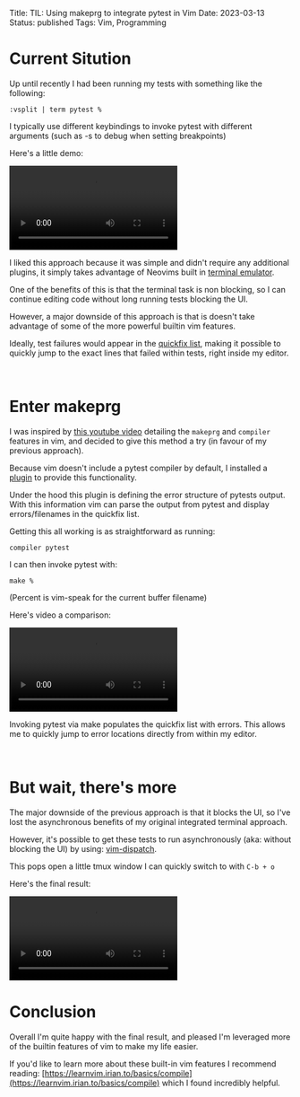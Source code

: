 Title: TIL: Using makeprg to integrate pytest in Vim
Date: 2023-03-13
Status: published
Tags: Vim, Programming

# Current Sitution

Up until recently I had been running my tests with something like the following:

```
:vsplit | term pytest %
```

I typically use different keybindings to invoke pytest with different arguments
(such as -s to debug when setting breakpoints)

Here's a little demo:

<video class="w-100" controls>
<source src="{static}/images/Screencast from 2023-03-13 18-33-49 (trimmed).webm">
</video>


I liked this approach because it was simple and didn't require any additional
plugins, it simply takes advantage of Neovims built in [terminal
emulator](https://neovim.io/doc/user/nvim_terminal_emulator.html).

One of the benefits of this is that the terminal task is non blocking, so I can
continue editing code without long running tests blocking the UI.

However, a major downside of this approach is that is doesn't take advantage of
some of the more powerful builtin vim features.

Ideally, test failures would appear in the [quickfix
list](https://vimdoc.sourceforge.net/htmldoc/quickfix.html), making it possible
to quickly jump to the exact lines that failed within tests, right inside my
editor.

<br>

# Enter makeprg

I was inspired by [this youtube
video](https://www.youtube.com/watch?v=vB3NT9QIXo8) detailing the `makeprg` and
`compiler` features in vim, and decided to give this method a try (in favour of
my previous approach).

Because vim doesn't include a pytest compiler by default, I installed
a [plugin](https://github.com/tartansandal/vim-compiler-pytest) to provide this
functionality.

Under the hood this plugin is defining the error structure of pytests output.
With this information vim can parse the output from pytest and display
errors/filenames in the quickfix list.

Getting this all working is as straightforward as running:

```
compiler pytest
```

I can then invoke pytest with:

```
make %
```

(Percent is vim-speak for the current buffer filename)

Here's video a comparison:

<video controls>
<source src="{static}/images/Screencast from 2023-03-13 18-35-10 (trimmed).webm">
</video>

Invoking pytest via make populates the quickfix list with errors. This allows
me to quickly jump to error locations directly from within my editor.

<br>

# But wait, there's more

The major downside of the previous approach is that it blocks the UI, so I've
lost the asynchronous benefits of my original integrated terminal approach.

However, it's possible to get these tests to run asynchronously (aka: without
blocking the UI) by using:
[vim-dispatch](https://github.com/tpope/vim-dispatch).

This pops open a little tmux window I can quickly switch to with `C-b + o`

Here's the final result:

<video controls>
<source src="{static}/images/Screencast from 2023-03-13 18-41-54 (trimmed).webm">
</video>

<br>

# Conclusion

Overall I'm quite happy with the final result, and pleased I'm leveraged more
of the builtin features of vim to make my life easier.

If you'd like to learn more about these built-in vim features I recommend
reading:
[https://learnvim.irian.to/basics/compile](https://learnvim.irian.to/basics/compile)
which I found incredibly helpful.


<br>
